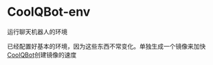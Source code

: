 # CoolQBot-env
运行聊天机器人的环境

已经配置好基本的环境，因为这些东西不常变化。单独生成一个镜像来加快[CoolQBot](https://github.com/he0119/CoolQBot)创建镜像的速度